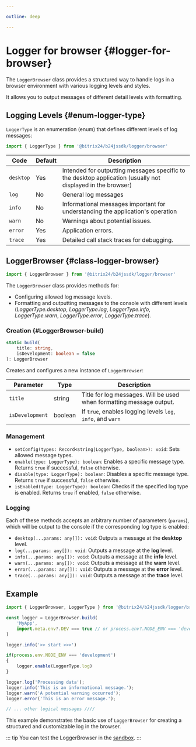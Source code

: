 ```yaml
---

outline: deep

---
```


# Logger for browser {#logger-for-browser}

The `LoggerBrowser` class provides a structured way to handle logs in a browser environment with various logging levels and styles.

It allows you to output messages of different detail levels with formatting.

## Logging Levels {#enum-logger-type}

`LoggerType` is an enumeration (enum) that defines different levels of log messages:

```js
import { LoggerType } from '@bitrix24/b24jssdk/logger/browser'
```

| Code      | Default | Description                                                                                                 |
|-----------|---------|-------------------------------------------------------------------------------------------------------------|
| `desktop` | Yes     | Intended for outputting messages specific to the desktop application (usually not displayed in the browser) |
| `log`     | No      | General log messages                                                                                        |
| `info`    | No      | Informational messages important for understanding the application's operation                              |
| `warn`    | No      | Warnings about potential issues.                                                                            |
| `error`   | Yes     | Application errors.                                                                                         |
| `trace`   | Yes     | Detailed call stack traces for debugging.                                                                   |


## LoggerBrowser {#class-logger-browser}

```js
import { LoggerBrowser } from '@bitrix24/b24jssdk/logger/browser'
```

The `LoggerBrowser` class provides methods for:

- Configuring allowed log message levels.
- Formatting and outputting messages to the console with different levels (_LoggerType.desktop_, _LoggerType.log_, _LoggerType.info_, _LoggerType.warn_, _LoggerType.error_, _LoggerType.trace_).


### Creation {#LoggerBrowser-build}
```typescript
static build(
    title: string,
    isDevelopment: boolean = false
): LoggerBrowser
```
Creates and configures a new instance of `LoggerBrowser`:

| Parameter       | Type    | Description                                                          |
|-----------------|---------|----------------------------------------------------------------------|
| `title`         | string  | Title for log messages. Will be used when formatting message output. |
| `isDevelopment` | boolean | If `true`, enables logging levels `log`, `info`, and `warn`          |


### Management
- `setConfig(types: Record<string|LoggerType, boolean>): void`: Sets allowed message types.
- `enable(type: LoggerType): boolean`: Enables a specific message type. Returns `true` if successful, `false` otherwise.
- `disable(type: LoggerType): boolean`: Disables a specific message type. Returns `true` if successful, `false` otherwise.
- `isEnabled(type: LoggerType): boolean`: Checks if the specified log type is enabled. Returns `true` if enabled, `false` otherwise.

### Logging

Each of these methods accepts an arbitrary number of parameters (`params`),
which will be output to the console if the corresponding log type is enabled:

- `desktop(...params: any[]): void`: Outputs a message at the **desktop** level.
- `log(...params: any[]): void`: Outputs a message at the **log** level.
- `info(...params: any[]): void`: Outputs a message at the **info** level.
- `warn(...params: any[]): void`: Outputs a message at the **warn** level.
- `error(...params: any[]): void`: Outputs a message at the **error** level.
- `trace(...params: any[]): void`: Outputs a message at the **trace** level.

## Example
```js
import { LoggerBrowser, LoggerType } from '@bitrix24/b24jssdk/logger/browser'

const logger = LoggerBrowser.build(
    'MyApp',
    import.meta.env?.DEV === true // or process.env?.NODE_ENV === 'development'
)

logger.info('>> start >>>')

if(process.env.NODE_ENV === 'development')
{
    logger.enable(LoggerType.log)
}

logger.log('Processing data');
logger.info('This is an informational message.');
logger.warn('A potential warning occurred');
logger.error('This is an error message.');

// ... other logical messages ////
```

This example demonstrates the basic use of `LoggerBrowser` for creating a structured and customizable log in the browser.

::: tip
You can test the LoggerBrowser in the [sandbox](https://github.com/bitrix24/b24jssdk/blob/main/playgrounds/jssdk/pages/tools/use-logger.client.vue).
:::